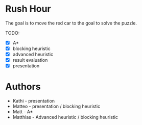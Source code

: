 # Rush Hour

The goal is to move the red car to the goal to solve the puzzle.

TODO:
- [x] A*
- [x] blocking heuristic
- [x] advanced heuristic
- [x] result evaluation
- [x] presentation

# Authors

- Kathi - presentation
- Matteo - presentation / blocking heuristic
- Matt - A*
- Matthias - Advanced heuristic / blocking heuristic
